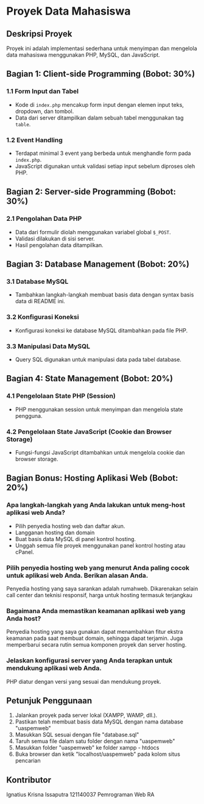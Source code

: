 # Proyek Data Mahasiswa

## Deskripsi Proyek
Proyek ini adalah implementasi sederhana untuk menyimpan dan mengelola data mahasiswa menggunakan PHP, MySQL, dan JavaScript.

## Bagian 1: Client-side Programming (Bobot: 30%)
### 1.1 Form Input dan Tabel
- Kode di `index.php` mencakup form input dengan elemen input teks, dropdown, dan tombol.
- Data dari server ditampilkan dalam sebuah tabel menggunakan tag `table`.
### 1.2 Event Handling
- Terdapat minimal 3 event yang berbeda untuk menghandle form pada `index.php`.
- JavaScript digunakan untuk validasi setiap input sebelum diproses oleh PHP.

## Bagian 2: Server-side Programming (Bobot: 30%)
### 2.1 Pengolahan Data PHP
- Data dari formulir diolah menggunakan variabel global `$_POST`.
- Validasi dilakukan di sisi server.
- Hasil pengolahan data ditampilkan.

## Bagian 3: Database Management (Bobot: 20%)
### 3.1 Database MySQL
- Tambahkan langkah-langkah membuat basis data dengan syntax basis data di README ini.
### 3.2 Konfigurasi Koneksi
- Konfigurasi koneksi ke database MySQL ditambahkan pada file PHP.
### 3.3 Manipulasi Data MySQL
- Query SQL digunakan untuk manipulasi data pada tabel database.

## Bagian 4: State Management (Bobot: 20%)
### 4.1 Pengelolaan State PHP (Session)
- PHP menggunakan session untuk menyimpan dan mengelola state pengguna.
### 4.2 Pengelolaan State JavaScript (Cookie dan Browser Storage)
- Fungsi-fungsi JavaScript ditambahkan untuk mengelola cookie dan browser storage.

## Bagian Bonus: Hosting Aplikasi Web (Bobot: 20%)
### Apa langkah-langkah yang Anda lakukan untuk meng-host aplikasi web Anda?
- Pilih penyedia hosting web dan daftar akun.
- Langganan hosting dan domain
- Buat basis data MySQL di panel kontrol hosting.
- Unggah semua file proyek menggunakan panel kontrol hosting atau cPanel.
### Pilih penyedia hosting web yang menurut Anda paling cocok untuk aplikasi web Anda. Berikan alasan Anda.
Penyedia hosting yang saya sarankan adalah rumahweb. Dikarenakan selain call center dan teknisi responsif, harga untuk hosting termasuk terjangkau
### Bagaimana Anda memastikan keamanan aplikasi web yang Anda host?
Penyedia hosting yang saya gunakan dapat menambahkan fitur ekstra keamanan pada saat membuat domain, sehingga dapat terjamin. Juga memperbarui secara rutin semua komponen proyek dan server hosting.
### Jelaskan konfigurasi server yang Anda terapkan untuk mendukung aplikasi web Anda.
PHP diatur dengan versi yang sesuai dan mendukung proyek.

## Petunjuk Penggunaan
1. Jalankan proyek pada server lokal (XAMPP, WAMP, dll.).
2. Pastikan telah membuat basis data MySQL dengan nama database "uaspemweb"
3. Masukkan SQL sesuai dengan file "database.sql"
4. Taruh semua file dalam satu folder dengan nama "uaspemweb"
5. Masukkan folder "uaspemweb" ke folder xampp - htdocs
6. Buka browser dan ketik "localhost/uaspemweb" pada kolom situs pencarian

## Kontributor
Ignatius Krisna Issaputra
121140037
Pemrograman Web RA
